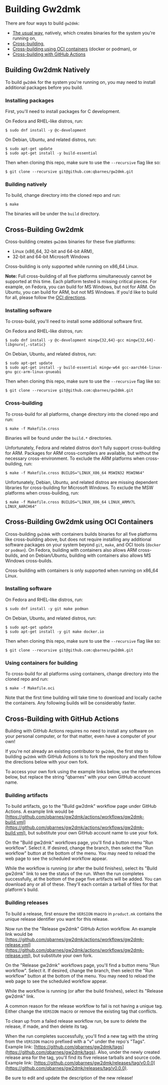# Building Gw2dmk

There are four ways to build `gw2dmk`:

   * [The usual way](#building-gw2dmk-natively), natively, which creates binaries for the system you're running on,
   * [Cross-building](#cross-building-gw2dmk),
   * [Cross-building using OCI containers](#cross-building-gw2dmk-using-oci-containers) (docker or podman), or
   * [Cross-building with GitHub Actions](#cross-building-with-github-actions)


## Building Gw2dmk Natively

To build `gw2dmk` for the system you're running on, you may need
to install additional packages before you build.

### Installing packages

First, you'll need to install packages for C development.

On Fedora and RHEL-like distros, run:

```
$ sudo dnf install -y @c-development
```

On Debian, Ubuntu, and related distros, run:

```
$ sudo apt-get update
$ sudo apt-get install -y build-essential
```

Then when cloning this repo, make sure to use the `--recursive` flag like so:

```
$ git clone --recursive git@github.com:qbarnes/gw2dmk.git
```

### Building natively

To build, change directory into the cloned repo and run:
```
$ make
```

The binaries will be under the `build` directory.


## Cross-Building Gw2dmk

Cross-building creates `gw2dmk` binaries for these five platforms:

   * Linux (x86_64, 32-bit and 64-bit ARM),
   * 32-bit and 64-bit Microsoft Windows

Cross-building is only supported while running on x86_64 Linux.

**Note:** Full cross-building of all five platforms simultaneously cannot
be supported at this time.  Each platform tested is missing critical
pieces.  For example, on Fedora, you can build for MS Windows, but not
for ARM.  On Ubuntu, you can build for ARM, but not MS Windows.  If
you'd like to build for all, please follow the
[OCI directions](#cross-building-gw2dmk-using-oci-containers).

### Installing software

To cross-build, you'll need to install some additional software first.

On Fedora and RHEL-like distros, run:

```
$ sudo dnf install -y @c-development mingw{32,64}-gcc mingw{32,64}-libgnurx{,-static}
```

On Debian, Ubuntu, and related distros, run:

```
$ sudo apt-get update
$ sudo apt-get install -y build-essential mingw-w64 gcc-aarch64-linux-gnu gcc-arm-linux-gnueabi
```

Then when cloning this repo, make sure to use the `--recursive` flag like so:

```
$ git clone --recursive git@github.com:qbarnes/gw2dmk.git
```

### Cross-building

To cross-build for all platforms, change directory into the cloned
repo and run:

```
$ make -f Makefile.cross
```

Binaries will be found under the `build.*` directories.

Unfortunately, Fedora and related distros don't fully support
cross-building for ARM.  Packages for ARM cross-compilers are
available, but without the necessary cross-environment.
To exclude the ARM platforms when cross-building, run:

```
$ make -f Makefile.cross BUILDS="LINUX_X86_64 MSWIN32 MSWIN64"
```

Unfortunately, Debian, Ubuntu, and related distros are missing
dependent libraries for cross-building for Microsoft Windows.
To exclude the MSW platforms when cross-building, run:

```
$ make -f Makefile.cross BUILDS="LINUX_X86_64 LINUX_ARMV7L LINUX_AARCH64"
```


## Cross-Building Gw2dmk using OCI Containers

Cross-building `gw2dmk` with containers builds binaries for all five
platforms like cross-building above, but does not require installing
any additional software packages on your system beyond `git`,
`make`, and OCI tools (`docker` or `podman`).  On Fedora, building
with containers also allows ARM cross-builds, and on Debian/Ubuntu,
building with containers also allows MS Windows cross-builds.

Cross-building with containers is only supported when running on
x86_64 Linux.

### Installing software

On Fedora and RHEL-like distros, run:

```
$ sudo dnf install -y git make podman
```

On Debian, Ubuntu, and related distros, run:

```
$ sudo apt-get update
$ sudo apt-get install -y git make docker.io
```

Then when cloning this repo, make sure to use the `--recursive` flag like so:

```
$ git clone --recursive git@github.com:qbarnes/gw2dmk.git
```

### Using containers for building

To cross-build for all platforms using containers, change directory
into the cloned repo and run:

```
$ make -f Makefile.oci
```

Note that the first time building will take time to download
and locally cache the containers.  Any following builds will
be considerably faster.

## Cross-Building with GitHub Actions

Building with GitHub Actions requires no need to install any
software on your personal computer, or for that matter, even have a
computer of your own!

If you're not already an existing contributor to `gw2dmk`, the
first step to building `gw2dmk` with GitHub Actions is to fork the
repository and then follow the directions below with your own fork.

To access your own fork using the example links below, use the
references below, but replace the string "qbarnes" with your own
GitHub account name.

### Building artifacts

To build artifacts, go to the "Build gw2dmk" workflow page under
GitHub Actions.  A example link would be
[https://github.com/qbarnes/gw2dmk/actions/workflows/gw2dmk-build.yml](https://github.com/qbarnes/gw2dmk/actions/workflows/gw2dmk-build.yml),
but substitute your own GitHub account name to use your fork.

On the "Build gw2dmk" workflows page, you'll find a button menu
"Run workflow".  Select it.  If desired, change the branch, then
select the "Run workflow" button at the bottom of the menu.  You may
need to reload the web page to see the scheduled workflow appear.

While the workflow is running (or after the build finishes), select
its "Build gw2dmk" link to see the status of the run.  When the run
completes successfully, at the bottom of the page five artifacts
will be added.  You can download any or all of these.  They'll each
contain a tarball of files for that platform's build.

### Building releases

To build a release, first ensure the `VERSION` macro in `product.mk`
contains the unique release identifier you want for this release.

Now run the the "Release gw2dmk" GitHub Action workflow.  An
example link would be
[https://github.com/qbarnes/gw2dmk/actions/workflows/gw2dmk-release.yml](https://github.com/qbarnes/gw2dmk/actions/workflows/gw2dmk-release.yml),
but substitute your own fork.

On the "Release gw2dmk" workflows page, you'll find a button menu
"Run workflow".  Select it.  If desired, change the branch, then
select the "Run workflow" button at the bottom of the menu.  You may
need to reload the web page to see the scheduled workflow appear.

While the workflow is running (or after the build finishes), select
its "Release gw2dmk" link.

A common reason for the release workflow to fail is not having
a unique tag.  Either change the `VERSION` macro or remove the
existing tag that conflicts.

To clean up from a failed release workflow run, be sure to delete
the release, if made, and then delete its tag.

When the run completes successfully, you'll find a new tag with the
string from the `VERSION` macro prefixed with a "v" under the repo's
"Tags".  Example link:
[https://github.com/qbarnes/gw2dmk/tags](https://github.com/qbarnes/gw2dmk/tags).
Also, under the newly created release area for the tag, you'll find
its five release tarballs and source code.  Example link:
[https://github.com/qbarnes/gw2dmk/releases/tag/v0.0.0](https://github.com/qbarnes/gw2dmk/releases/tag/v0.0.0).

Be sure to edit and update the description of the new release!
